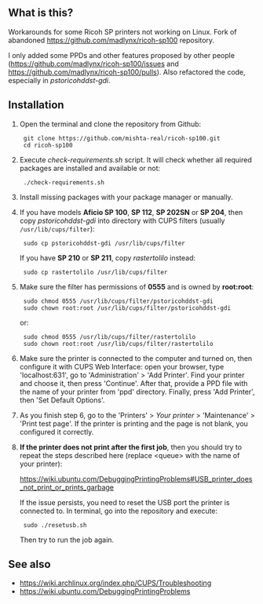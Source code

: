 ## What is this?

Workarounds for some Ricoh SP printers not working on Linux. Fork of abandoned <https://github.com/madlynx/ricoh-sp100> repository.

I only added some PPDs and other features proposed by other people (<https://github.com/madlynx/ricoh-sp100/issues> and <https://github.com/madlynx/ricoh-sp100/pulls>). Also refactored the code, especially in _pstoricohddst-gdi_.

## Installation

1) Open the terminal and clone the repository from Github:

        git clone https://github.com/mishta-real/ricoh-sp100.git
        cd ricoh-sp100

2) Execute _check-requirements.sh_ script. It will check whether all required packages are installed and available or not:

        ./check-requirements.sh

3) Install missing packages with your package manager or manually.

4) If you have models __Aficio SP 100__, __SP 112__, __SP 202SN__ or __SP 204__, then copy _pstoricohddst-gdi_ into directory with CUPS filters (usually `/usr/lib/cups/filter`):

        sudo cp pstoricohddst-gdi /usr/lib/cups/filter

   If you have __SP 210__ or __SP 211__, copy _rastertolilo_ instead:

        sudo cp rastertolilo /usr/lib/cups/filter

5) Make sure the filter has permissions of __0555__ and is owned by __root:root__:

        sudo chmod 0555 /usr/lib/cups/filter/pstoricohddst-gdi
        sudo chown root:root /usr/lib/cups/filter/pstoricohddst-gdi

   or:

        sudo chmod 0555 /usr/lib/cups/filter/rastertolilo
        sudo chown root:root /usr/lib/cups/filter/rastertolilo

6) Make sure the printer is connected to the computer and turned on, then configure it with CUPS Web Interface: open your browser, type 'localhost:631', go to 'Administration' > 'Add Printer'. Find your printer and choose it, then press 'Continue'. After that, provide a PPD file with the name of your printer from 'ppd' directory. Finally, press 'Add Printer', then 'Set Default Options'.

7) As you finish step 6, go to the 'Printers' > _Your printer_ > 'Maintenance' > 'Print test page'. If the printer is printing and the page is not blank, you configured it correctly.

8) __If the printer does not print after the first job__, then you should try to repeat the steps described here (replace <queue\> with the name of your printer): 

   <https://wiki.ubuntu.com/DebuggingPrintingProblems#USB_printer_does_not_print_or_prints_garbage>

   If the issue persists, you need to reset the USB port the printer is connected to. In terminal, go into the repository and execute:

        sudo ./resetusb.sh

   Then try to run the job again.

## See also
- <https://wiki.archlinux.org/index.php/CUPS/Troubleshooting>
- <https://wiki.ubuntu.com/DebuggingPrintingProblems>
